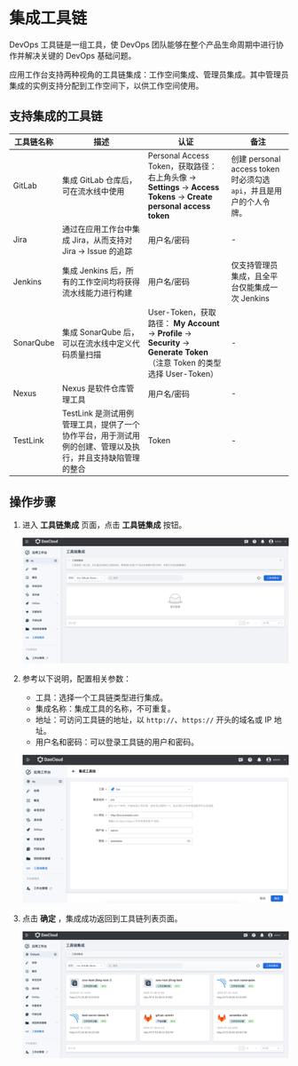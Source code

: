 # 集成工具链

DevOps 工具链是一组工具，使 DevOps 团队能够在整个产品生命周期中进行协作并解决关键的 DevOps 基础问题。

应用工作台支持两种视角的工具链集成：工作空间集成、管理员集成。其中管理员集成的实例支持分配到工作空间下，以供工作空间使用。

## 支持集成的工具链

| 工具链名称 | 描述 | 认证 | 备注 |
| -------- | ---- | --- | --- |
| GitLab | 集成 GitLab 仓库后，可在流水线中使用 | Personal Access Token，获取路径：右上角头像 -> **Settings** -> **Access Tokens** -> **Create personal access token** | 创建 personal access token 时必须勾选 `api`，并且是用户的个人令牌。 |
| Jira | 通过在应用工作台中集成 Jira，从而支持对 Jira -> Issue 的追踪 | 用户名/密码  | - |
| Jenkins | 集成 Jenkins 后，所有的工作空间均将获得流水线能力进行构建 | 用户名/密码  | 仅支持管理员集成，且全平台仅能集成一次 Jenkins |
| SonarQube  | 集成 SonarQube 后，可以在流水线中定义代码质量扫描 | User-Token，获取路径： **My Account** -> **Profile** -> **Security** -> **Generate Token** （注意 Token 的类型选择 User-Token） | - |
| Nexus  | Nexus 是软件仓库管理工具  | 用户名/密码  | - |
| TestLink | TestLink 是测试用例管理工具，提供了一个协作平台，用于测试用例的创建、管理以及执行，并且支持缺陷管理的整合 | Token | - |

## 操作步骤

1. 进入 __工具链集成__ 页面，点击 __工具链集成__ 按钮。

    ![tool01](../../images/tool01.png)

2. 参考以下说明，配置相关参数：

    - 工具：选择一个工具链类型进行集成。
    - 集成名称：集成工具的名称，不可重复。
    - 地址：可访问工具链的地址，以 `http://`、`https://` 开头的域名或 IP 地址。
    - 用户名和密码：可以登录工具链的用户和密码。

    ![tool02](../../images/tool02.png)

3. 点击 __确定__ ，集成成功返回到工具链列表页面。

    ![tool03](../../images/tool03.png)